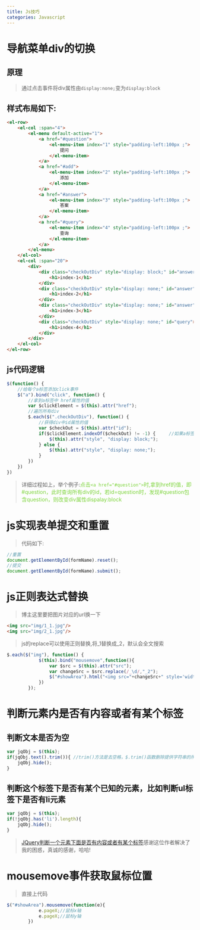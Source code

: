 ```yaml
---
title: Js技巧
categories: Javascript
---
```



# 导航菜单div的切换
## 原理
> 通过点击事件将div属性由`display:none;`变为`display:block`

## 样式布局如下:

``` html
<el-row>
	<el-col :span="4">
		<el-menu default-active="1">
			<a href="#question">
				<el-menu-item index="1" style="padding-left:100px ;">
					提问
				</el-menu-item>
			</a>
			<a href="#add">
				<el-menu-item index="2" style="padding-left:100px ;">
					添加
				</el-menu-item>
			</a>
			<a href="#answer">
				<el-menu-item index="3" style="padding-left:100px ;">
					答案
				</el-menu-item>
			</a>
			<a href="#query">
				<el-menu-item index="4" style="padding-left:100px ;">
					查询
				</el-menu-item>
			</a>
		</el-menu>
	</el-col>
	<el-col :span="20">
		<div>
			<div class="checkOutDiv" style="display: block;" id="answer">
				<h1>index-1</h1>
			</div>
			<div class="checkOutDiv" style="display: none;" id="answer">
				<h1>index-2</h1>
			</div>
			<div class="checkOutDiv" style="display: none;" id="answer">
				<h1>index-3</h1>
			</div>
			<div class="checkOutDiv" style="display: none;" id="query">
				<h1>index-4</h1>
			</div>
		</div>
	</el-col>
</el-row>
```
## js代码逻辑
``` js
$(function() {
    //给每个a标签添加click事件
	$("a").bind("click", function() {
    	//拿到a标签中 href属性的值
		var $clickElement = $(this).attr("href");
		//遍历所有div
		$.each($(".checkOutDiv"), function() {
    		//获得div中id属性的值
			var $checkOut = $(this).attr("id");
			if($clickElement.indexOf($checkOut) != -1) {     //如果a标签的href属性包含div标签的id的值(不包含返回-1)，则显示
				$(this).attr("style", "display: block;");
			} else {
				$(this).attr("style", "display: none;");
			}
		})
	})
})
```
> 详细过程如上，举个例子:<font color='#7DD43C'>点击`<a href="#question">`时,拿到href的值，即#question，此时查询所有div的id，若id=question时，发现#question包含question，则改变div属性dispalay:block</font>

# js实现表单提交和重置
> 代码如下:

``` js
//重置
document.getElementById(formName).reset();
//提交
document.getElementById(formName).submit();
```

# js正则表达式替换
> 博主这里要把图片对应的url换一下

``` html
<img src="img/1_1.jpg"/>
<img src="img/2_1.jpg"/>
```
> js的replace可以使用正则替换,将_1替换成_2，默认会全文搜索

``` js
$.each($("img"), function() {
			$(this).bind("mousemove",function(){
				var $src = $(this).attr("src");
				var changeSrc = $src.replace(/_\d/,"_2");
				$("#showArea").html("<img src="+changeSrc+" style='width:200px;height:300px' id='imgEnlarge' />")
			})
		});
```

# 判断元素内是否有内容或者有某个标签
## 判断文本是否为空
``` js
var jqObj = $(this);
if(jqObj.text().trim()){ //trim()方法是去空格，$.trim()函数删除提供字符串的所有换行符,空格（包括非中断空格），开始和结束tab。如果这些空白字符在字符串中间发生时，它们将被保留。
    jqObj.hide();
}
```
## 判断这个标签下是否有某个已知的元素，比如判断ul标签下是否有li元素
``` js
var jqObj = $(this);
if(!jqObj.has('li').length){
    jqObj.hide();
}
```
> [JQuery判断一个元素下面是否有内容或者有某个标签](http://www.cnblogs.com/acafaxy/archive/2012/02/02/JQuery.html)感谢这位作者解决了我的困惑，真诚的感谢，哈哈!

# mousemove事件获取鼠标位置
> 直接上代码

``` js
$("#showArea").mousemove(function(e){
			e.pageX;//鼠标x轴
			e.pageX;//鼠标y轴
		})
```
